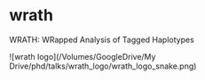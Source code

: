 # wrath
WRATH: WRapped Analysis of Tagged Haplotypes

![wrath logo](/Volumes/GoogleDrive/My Drive/phd/talks/wrath_logo/wrath_logo_snake.png)
